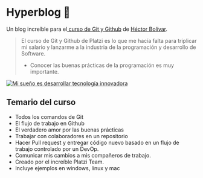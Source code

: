 # Hyperblog 💚
Un blog increíble para el[ curso de Git y Github](https://platzi.com/cursos/git-github/ " curso de Git y Github") de [Héctor Bolívar](https://github.com/HectorB24/hyperblog/blob/main/README.md?plain=1 "Héctor Bolívar").
> El curso de Git y Github de Platzi es lo que me hacía falta para triplicar mi salario y lanzarme a la industria de la programación y desarrollo de Software.
> - Conocer las buenas prácticas de la programación es muy importante.

[![Mi sueño es desarrollar tecnología innovadora](Cohete "Mi sueño es desarrollar tecnología innovadora")](https://i.imgur.com/b1Rebf1.jpg "Mi sueño es desarrollar tecnología innovadora")

## Temario del curso
* Todos los comandos de Git
* El flujo de trabajo en Github
* El verdadero amor por las buenas prácticas
* Trabajar con colaboradores en un repositorio
* Hacer Pull request y entregar código nuevo basado en un flujo de trabajo controlado por un DevOp.
* Comunicar mis cambios a mis compañeros de trabajo.
* Creado por el increíble Platzi Team.
* Incluye ejemplos en windows, linux y mac